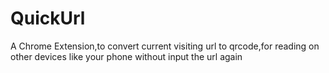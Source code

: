 # QuickUrl
A Chrome Extension,to convert current visiting url to qrcode,for reading on other devices like your phone without input the url again
